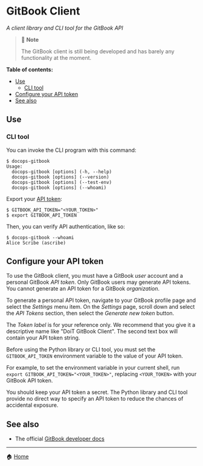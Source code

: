 # GitBook Client

_A client library and CLI tool for the GitBook API_

> 📝 **Note**
>
> The GitBook client is still being developed and has barely any functionality
> at the moment.

**Table of contents:**

- [Use](#use)
  - [CLI tool](#cli-tool)
- [Configure your API token](#configure-your-api-token)
- [See also](#see-also)

## Use

### CLI tool

You can invoke the CLI program with this command:

```console
$ docops-gitbook
Usage:
  docops-gitbook [options] (-h, --help)
  docops-gitbook [options] (--version)
  docops-gitbook [options] (--test-env)
  docops-gitbook [options] (--whoami)
```

Export your [API token](#configure-your-api-token):

```console
$ GITBOOK_API_TOKEN="<YOUR_TOKEN>"
$ export GITBOOK_API_TOKEN
```

Then, you can verify API authentication, like so:

```console
$ docops-gitbook --whoami
Alice Scribe (ascribe)
```

## Configure your API token

To use the GitBook client, you must have a GitBook _user_ account and a
personal GitBook _API token_. Only GitBook users may generate API tokens. You
cannot generate an API token for a GitBook _organization_.

To generate a personal API token, navigate to your GitBook profile page and
select the _Settings_ menu item. On the _Settings_ page, scroll down and select
the _API Tokens_ section, then select the _Generate new token_ button.

The _Token label_ is for your reference only. We recommend that you give it a
descriptive name like "DoiT GitBook Client". The second text box will contain
your API token string.

Before using the Python library or CLI tool, you must set the
`GITBOOK_API_TOKEN` environment variable to the value of your API token.

For example, to set the environment variable in your current shell, run
`export GITBOOK_API_TOKEN="<YOUR_TOKEN>"`, replacing `<YOUR_TOKEN>` with your
GitBook API token.

You should keep your API token a secret. The Python library and CLI tool
provide no direct way to specify an API token to reduce the chances of
accidental exposure.

## See also

- The official [GitBook developer docs][gitbook-docs]

---

🏠 [Home][home]

<!-- Link references go below this line, sorted ascending --->

[gitbook-docs]: https://developer.gitbook.com/
[home]: https://github.com/doitintl/docops-python
